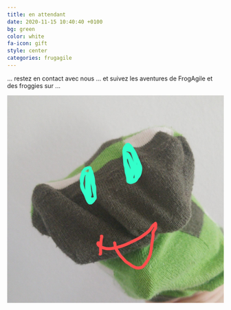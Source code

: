 ```yaml
---
title: en attendant
date: 2020-11-15 10:40:40 +0100
bg: green
color: white
fa-icon: gift
style: center
categories: frugagile
---
```


<p>... restez en contact avec nous ... et suivez les aventures de FrogAgile et des froggies sur ...

<a href="https://www.twitter.com/FrugAgile" target="_blank"><span class="fa-stack fa-lg">
<i class="fa fa-circle fa-stack-2x"></i>
<i class="fa fa-twitter fa-stack-1x" style="color: black;"></i>
</span></a>

<a href="https://www.linkedin.com/company/frug-agile" target="_blank"><span class="fa-stack fa-lg">
<i class="fa fa-circle fa-stack-2x"></i>
<i class="fa fa-linkedin fa-stack-1x" style="color: black;"></i>
</span></a>

<a href="https://www.instagram.com/frugagile/" target="_blank"><span class="fa-stack fa-lg">
<i class="fa fa-circle fa-stack-2x"></i>
<i class="fa fa-instagram fa-stack-1x" style="color: black;"></i>
</span></a>

</p>

![Croâ](/img/FrogAgile.png)
